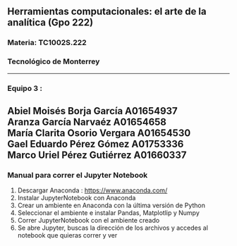 ## Herramientas computacionales: el arte de la analítica (Gpo 222) <br/>
### Materia: TC1002S.222 <br/>
### Tecnológico de Monterrey <br/>
------------
### Equipo 3 : <br/>
Abiel Moisés Borja García A01654937 <br/>
Aranza García Narvaéz A01654658<br/>
María Clarita Osorio Vergara A01654530<br/>
Gael Eduardo Pérez Gómez A01753336<br/>
Marco Uriel Pérez Gutiérrez A01660337<br/>
------------
### Manual para correr el Jupyter Notebook
1. Descargar Anaconda : https://www.anaconda.com/
2. Instalar JupyterNotebook con Anaconda
3. Crear un ambiente en Anaconda con la última versión de Python
4. Seleccionar el ambiente e instalar Pandas, Matplotlip y Numpy
5. Correr JupyterNotebook con el ambiente creado
6. Se abre Jupyter, buscas la dirección de los archivos y accedes al notebook que quieras correr y ver
